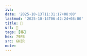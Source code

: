 ```yaml
---
ivs:
date: '2025-10-13T11:31:17+08:00'
lastmod: '2025-10-14T06:42:24+08:00'
title: 󰨸
url: 󰨸
tags: [移]
hex: 79FB
src: GHZR
note:
---
```

